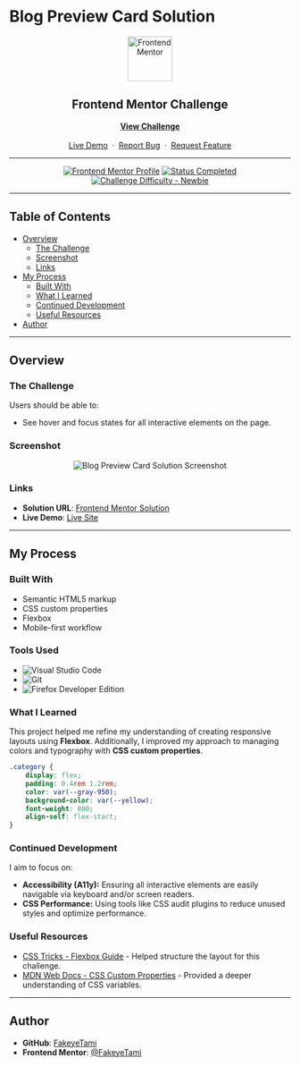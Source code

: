 # Blog Preview Card Solution

<div align="center">

  <img src="https://www.frontendmentor.io/static/images/logo-mobile.svg" alt="Frontend Mentor" width="80">

  <h2>Frontend Mentor Challenge</h2>
  <p>
    <a href="https://www.frontendmentor.io/challenges/blog-preview-card-ckPaj01IcS" target="_blank"><strong>View Challenge</strong></a>
    <br />
    <br />
    <a href="https://fakeyetami.github.io/Blog-Preview-Card/" target="_blank">Live Demo</a>
    &nbsp;·&nbsp;
    <a href="https://github.com/Fakeyetami/Blog-Preview-Card/issues" target="_blank">Report Bug</a>
    &nbsp;·&nbsp;
    <a href="https://github.com/Fakeyetami/Blog-Preview-Card/issues" target="_blank">Request Feature</a>
  </p>
</div>

---

<div align="center">

[![Frontend Mentor Profile](https://img.shields.io/badge/Profile-FakeyeTami-eee?style=for-the-badge&logo=frontendmentor)](https://www.frontendmentor.io/profile/FakeyeTami)
[![Status Completed](https://img.shields.io/badge/Status-Completed-brightgreen?style=for-the-badge)](#)
[![Challenge Difficulty - Newbie](https://img.shields.io/badge/Difficulty-Newbie-61BECD?style=for-the-badge&logo=frontendmentor)](https://www.frontendmentor.io/challenges?difficulties=1)

</div>

---

## Table of Contents

-   [Overview](#overview)
    -   [The Challenge](#the-challenge)
    -   [Screenshot](#screenshot)
    -   [Links](#links)
-   [My Process](#my-process)
    -   [Built With](#built-with)
    -   [What I Learned](#what-i-learned)
    -   [Continued Development](#continued-development)
    -   [Useful Resources](#useful-resources)
-   [Author](#author)

---

## Overview

### The Challenge

Users should be able to:

-   See hover and focus states for all interactive elements on the page.

### Screenshot

<div align="center">
  <img src="https://res.cloudinary.com/dz209s6jk/image/upload/f_auto,q_auto,w_700/Challenges/kaiwxzdh90xhbdwsstvl.jpg" alt="Blog Preview Card Solution Screenshot">
</div>

### Links

- **Solution URL**: [Frontend Mentor Solution](https://www.frontendmentor.io/solutions/qr-code-component-responsive-semantic-html-flexbox-ZADYTQh4aX)
- **Live Demo**: [Live Site](https://FakeyeTami.github.io/Blog-Preview-Card/)

---

## My Process

### Built With

-   Semantic HTML5 markup
-   CSS custom properties
-   Flexbox
-   Mobile-first workflow

### Tools Used

-   ![Visual Studio Code](https://img.shields.io/badge/Visual%20Studio%20Code-0078D7.svg?style=for-the-badge&logo=visual-studio-code&logoColor=white)
-   ![Git](https://img.shields.io/badge/git-%23F05033.svg?style=for-the-badge&logo=git&logoColor=white)
-   ![Firefox Developer Edition](https://img.shields.io/badge/Firefox%20Developer%20Edition-%23FF7139?style=for-the-badge&logo=firefox&logoColor=white)

### What I Learned

This project helped me refine my understanding of creating responsive layouts using **Flexbox**. Additionally, I improved my approach to managing colors and typography with **CSS custom properties**.

```css
.category {
    display: flex;
    padding: 0.4rem 1.2rem;
    color: var(--gray-950);
    background-color: var(--yellow);
    font-weight: 800;
    align-self: flex-start;
}
```

### Continued Development

I aim to focus on:

-   **Accessibility (A11y):** Ensuring all interactive elements are easily navigable via keyboard and/or screen readers.
-   **CSS Performance:** Using tools like CSS audit plugins to reduce unused styles and optimize performance.

### Useful Resources

-   [CSS Tricks - Flexbox Guide](https://css-tricks.com/snippets/css/a-guide-to-flexbox/) - Helped structure the layout for this challenge.
-   [MDN Web Docs - CSS Custom Properties](https://developer.mozilla.org/en-US/docs/Web/CSS/--*) - Provided a deeper understanding of CSS variables.

---

## Author

-   **GitHub**: [FakeyeTami](https://github.com/FakeyeTami)
-   **Frontend Mentor**: [@FakeyeTami](https://www.frontendmentor.io/profile/FakeyeTami)
